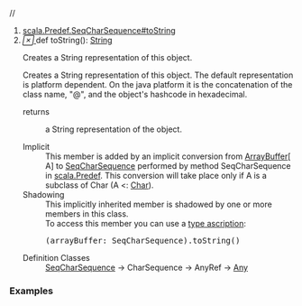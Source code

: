 //
<ol>
<li><a href="https://www.scala-lang.org/api/2.12.3/scala/collection/mutable/ArrayBuffer.html#toString():String">scala.Predef.SeqCharSequence#toString</a></li>
<li name="scala.Predef.SeqCharSequence#toString" visbl="pub" class="indented0 " data-isabs="false" fullcomment="yes" group="Ungrouped"> <a id="toString():String"></a> <span class="permalink"> <a href="../../../scala/collection/mutable/ArrayBuffer.html#toString():String" title="Permalink"> <i class="material-icons"></i> </a> </span> <span class="modifier_kind"> <span class="modifier"></span> <span class="kind">def</span> </span> <span class="symbol"> <span class="implicit shadowed">toString</span><span class="params">()</span><span class="result">: <a href="../../Predef$.html#String=String" class="extmbr" name="scala.Predef.String">String</a></span> </span> <p class="shortcomment cmt">Creates a String representation of this object.</p>
 <div class="fullcomment">
  <div class="comment cmt">
   <p>Creates a String representation of this object. The default representation is platform dependent. On the java platform it is the concatenation of the class name, "@", and the object's hashcode in hexadecimal. </p>
  </div>
  <dl class="paramcmts block">
   <dt>
    returns
   </dt>
   <dd class="cmt">
    <p>a String representation of the object.</p>
   </dd>
  </dl>
  <dl class="attributes block"> 
   <dt class="implicit">
    Implicit
   </dt>
   <dd>
     This member is added by an implicit conversion from 
    <a href="" class="extype" name="scala.collection.mutable.ArrayBuffer">ArrayBuffer</a>[
    <span class="extype" name="scala.collection.mutable.ArrayBuffer.A">A</span>] to 
    <a href="../../Predef$$SeqCharSequence.html" class="extype" name="scala.Predef.SeqCharSequence">SeqCharSequence</a> performed by method SeqCharSequence in 
    <a href="../../Predef$.html" class="extype" name="scala.Predef">scala.Predef</a>. This conversion will take place only if A is a subclass of Char (A &lt;: 
    <a href="../../Char.html" class="extype" name="scala.Char">Char</a>). 
   </dd>
   <dt class="implicit">
    Shadowing
   </dt>
   <dd>
    This implicitly inherited member is shadowed by one or more members in this class.
    <br>To access this member you can use a 
    <a href="http://stackoverflow.com/questions/2087250/what-is-the-purpose-of-type-ascription-in-scala" target="_blank">type ascription</a>:
    <br>
    <div class="cmt">
     <pre>(arrayBuffer: SeqCharSequence).toString()</pre>
    </div>
   </dd>
   <dt>
    Definition Classes
   </dt>
   <dd>
    <a href="../../Predef$$SeqCharSequence.html" class="extype" name="scala.Predef.SeqCharSequence">SeqCharSequence</a> → CharSequence → AnyRef → 
    <a href="../../Any.html" class="extype" name="scala.Any">Any</a>
   </dd>
  </dl>
 </div> </li>
        </ol>


### Examples



